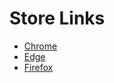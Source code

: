 # Store Links

- [Chrome](https://chrome.google.com/webstore/devconsole/7f15260d-c797-4226-9529-9b809e83d84d/aeidkdokanbhoefbgaadaicdmggdeegf/edit)
- [Edge](https://partner.microsoft.com/en-us/dashboard/microsoftedge/d91da9aa-c279-4ffd-8bde-08b59100c00b/packages/dashboard)
- [Firefox](https://addons.mozilla.org/ja/developers/addon/manaba-plus)
